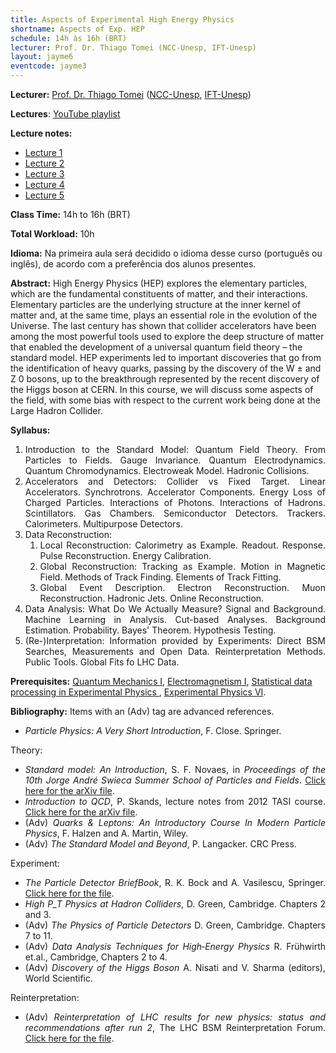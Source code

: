 ```yaml
---
title: Aspects of Experimental High Energy Physics
shortname: Aspects of Exp. HEP
schedule: 14h às 16h (BRT)
lecturer: Prof. Dr. Thiago Tomei (NCC-Unesp, IFT-Unesp)
layout: jayme6
eventcode: jayme3
---
```


**Lecturer:** [Prof. Dr. Thiago Tomei](http://lattes.cnpq.br/8046594106198115) ([NCC-Unesp](https://www2.unesp.br/portal#!/gridunesp), [IFT-Unesp](https://www.ift.unesp.br))

**Lectures**: <a href="https://www.youtube.com/playlist?list=PLUtepDnpw2tNP8j0qUbW-xgc04TjRnK-0">YouTube playlist</a>

**Lecture notes:**
<div style="text-align: justify">
 <ul>
  <li><a href="https://drive.google.com/file/d/1U8pNO3oO0XhkkL0et9yMeWkGaApVjj16/view?usp=sharing">Lecture 1</a></li>
  <li><a href="https://drive.google.com/file/d/1xIOptyntK5B6YeONG0QGUaq-qNl6l9Z5/view?usp=sharing">Lecture 2</a></li>
  <li><a href="https://drive.google.com/file/d/1GB154F5PHtb4ea3HPYvbgAmeH0HXgxIq/view?usp=sharing">Lecture 3</a></li>
  <li><a href="https://drive.google.com/file/d/1dfk0AEwNdgMgKda3vLki-F_3WxUNymCS/view?usp=sharing">Lecture 4</a></li>
  <li><a href="https://drive.google.com/file/d/1Gz1GT62vtfeCnH_PpoBArlZSSsAoDh3F/view?usp=sharing">Lecture 5</a></li>
 </ul>
</div>

**Class Time:** 14h to 16h (BRT)

**Total Workload:** 10h

**Idioma:** Na primeira aula será decidido o idioma desse curso (português ou inglês), de acordo com a preferência dos alunos presentes.

**Abstract:** High Energy Physics (HEP) explores the elementary particles, which are the fundamental constituents of matter, and their interactions. Elementary particles are the underlying structure at the inner kernel of matter and, at the same time, plays an essential role in the evolution of the Universe. The last century has shown that collider accelerators have been among the most powerful tools used to explore the deep structure of matter that enabled the development of a universal quantum field theory – the standard model. HEP experiments led to important discoveries that go from the identification of heavy quarks, passing by the discovery of the W ± and Z 0 bosons, up to the breakthrough represented by the recent discovery of the Higgs boson at CERN. In this course, we will discuss some aspects of the field, with some bias with respect to the current work being done at the Large Hadron Collider.

**Syllabus:**
<div style="text-align: justify">
 <ol>
  <li>Introduction to the Standard Model: Quantum Field Theory. From Particles to Fields. Gauge Invariance. Quantum Electrodynamics. Quantum Chromodynamics. Electroweak Model. Hadronic Collisions.</li>
  <li>Accelerators and Detectors: Collider vs Fixed Target. Linear Accelerators. Synchrotrons. Accelerator Components. Energy Loss of Charged Particles. Interactions of Photons. Interactions of Hadrons. Scintillators. Gas Chambers. Semiconductor Detectors. Trackers. Calorimeters. Multipurpose Detectors.</li>
  <li>Data Reconstruction: 
   <ol>
    <li>Local Reconstruction: Calorimetry as Example. Readout. Response. Pulse Reconstruction. Energy Calibration.</li>
    <li>Global Reconstruction: Tracking as Example. Motion in Magnetic Field. Methods of Track Finding. Elements of Track Fitting.</li>
    <li>Global Event Description. Electron Reconstruction. Muon Reconstruction. Hadronic Jets. Online Reconstruction.</li>
   </ol></li>
  <li>Data Analysis: What Do We Actually Measure? Signal and Background. Machine Learning in Analysis. Cut-based Analyses. Background Estimation. Probability. Bayes' Theorem. Hypothesis Testing.</li>
  <li>(Re-)Interpretation: Information provided by Experiments: Direct BSM Searches, Measurements and Open Data. Reinterpretation Methods. Public Tools. Global Fits fo LHC Data.</li>
 </ol>
</div>

**Prerequisites:** [Quantum Mechanics I](https://uspdigital.usp.br/jupiterweb/obterDisciplina?nomdis=&sgldis=4302403), [Electromagnetism I](https://uspdigital.usp.br/jupiterweb/obterDisciplina?nomdis=&sgldis=4302303), [Statistical data processing in Experimental Physics
](https://uspdigital.usp.br/jupiterweb/obterDisciplina?nomdis=&sgldis=4300228), [Experimental Physics VI](https://uspdigital.usp.br/jupiterweb/obterDisciplina?nomdis=&sgldis=4302314).

**Bibliography:**
Items with an (Adv) tag are advanced references.


<div style="text-align: justify">
 <ul>
  <li><i>Particle Physics: A Very Short Introduction</i>, F. Close. Springer.</li>
 </ul>
</div>

Theory:

<div style="text-align: justify">
 <ul>
  <li><i>Standard model: An Introduction</i>, S. F. Novaes, in <i>Proceedings of the 10th Jorge André Swieca Summer School of Particles and Fields</i>. <a href="https://arxiv.org/abs/hep-ph/0001283">Click here for the arXiv file</a>. </li>
   <li><i>Introduction to QCD</i>, P. Skands, lecture notes from 2012 TASI course. <a href="https://arxiv.org/abs/1207.2389">Click here for the arXiv file</a>. </li>
   <li>(Adv) <i>Quarks & Leptons: An Introductory Course In Modern Particle Physics</i>, F. Halzen and A. Martin, Wiley. </li>
   <li>(Adv) <i>The Standard Model and Beyond</i>, P. Langacker. CRC Press. </li>
 </ul>
</div>
 
 Experiment:
 
<div style="text-align: justify">
 <ul>
  <li><i>The Particle Detector BriefBook</i>, R. K. Bock and A. Vasilescu, Springer. <a href= "http://physics.web.cern.ch/Physics/ParticleDetector/BriefBook/">Click here for the file</a>. </li>
  <li><i>High P_T Physics at Hadron Colliders</i>, D. Green, Cambridge. Chapters 2 and 3. </li>
  <li>(Adv) <i>The Physics of Particle Detectors</i> D. Green, Cambridge. Chapters 7 to 11. </li>
  <li>(Adv) <i>Data Analysis Techniques for High‐Energy Physics</i> R. Frühwirth et.al., Cambridge, Chapters 2 to 4. </li>
  <li>(Adv) <i>Discovery of the Higgs Boson</i> A. Nisati and V. Sharma (editors), World Scientific.</li>
 </ul>
</div>
   
  Reinterpretation:

<div style="text-align: justify">
 <ul>
  <li>(Adv) <i>Reinterpretation of LHC results for new physics: status and recommendations after run 2</i>, The LHC BSM Reinterpretation Forum. <a href= "https://scipost.org/10.21468/SciPostPhys.9.2.022">Click here for the file</a>.</li>
 </ul>
</div>


 
 

